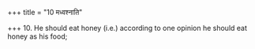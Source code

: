 +++
title = "10 मध्वश्नाति"

+++
10. He should eat honey (i.e.) according to one opinion he should eat honey as his food; 
